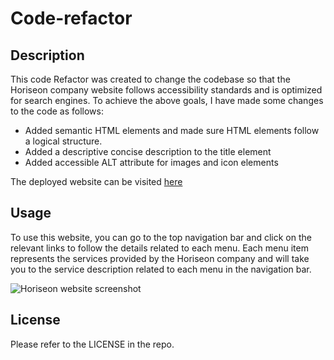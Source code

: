 # Code-refactor

## Description

This code Refactor was created to change the codebase so that the Horiseon company website follows accessibility standards and is optimized for search engines.
To achieve the above goals, I have made some changes to the code as follows:
 - Added semantic HTML elements and made sure HTML elements follow a logical structure. 
 - Added a descriptive concise description to the title element
 - Added accessible ALT attribute for images and icon elements

The deployed website can be visited [here](https://anumrasheed.github.io/Code-refactor/)


## Usage

To use this website, you can go to the top navigation bar and click on the relevant links to follow the details related to each menu. Each menu item represents the services provided by the Horiseon company and will take you to the service description related to each menu in the navigation bar.

![Horiseon website screenshot](/assets/images/code-refactor.png)

## License

Please refer to the LICENSE in the repo.